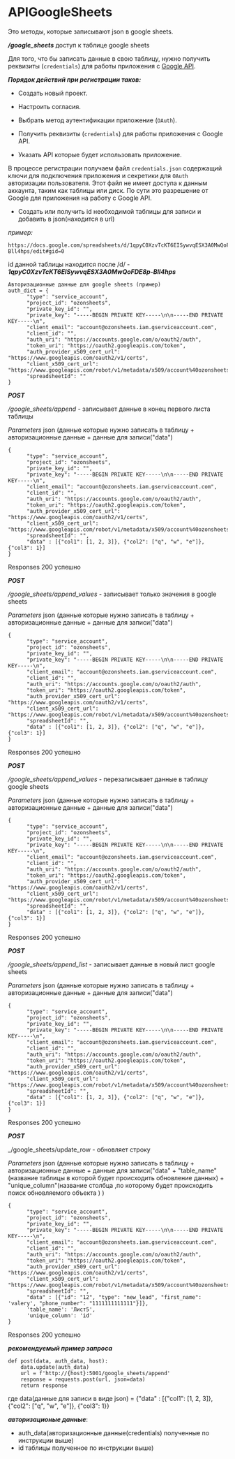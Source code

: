 # APIGoogleSheets

Это методы, которые записывают json в google sheets.

***/google_sheets*** доступ к таблице google sheets

Для того, что бы записать данные в свою таблицу, нужно получить реквизиты (`credentials`) для работы приложения с [Google API](https://console.cloud.google.com/).

***Порядок действий при регистрации таков:***

- Создать новый проект.

- Настроить согласия.

- Выбрать метод аутентификации приложение (`OAuth`).

- Получить реквизиты (`credentials`) для работы приложения с Google API.

- Указать API которые будет использовать приложение.

В процессе регистрации получаем файл `credentials.json` содержащий ключи для подключения приложения и секретики для `OAuth` авторизации пользователя. Этот файл не имеет доступа к данным аккаунта, таким как таблицы или диск. По сути это разрешение от Google для приложения на работу с Google API.

-  Cоздать или получить id необходимой таблицы для записи и добавить в json(находится в url)

*пример:*

```
https://docs.google.com/spreadsheets/d/1qpyC0XzvTcKT6EISywvqESX3A0MwQoFDE8p-Bll4hps/edit#gid=0
```
id данной таблицы находится после /d/ - ***1qpyC0XzvTcKT6EISywvqESX3A0MwQoFDE8p-Bll4hps***

```
Авторизационные данные для google sheets (пример)
auth_dict = {
      "type": "service_account",
      "project_id": "ozonsheets",
      "private_key_id": "",
      "private_key": "-----BEGIN PRIVATE KEY-----\n\n-----END PRIVATE KEY-----\n",
      "client_email": "account@ozonsheets.iam.gserviceaccount.com",
      "client_id": "",
      "auth_uri": "https://accounts.google.com/o/oauth2/auth",
      "token_uri": "https://oauth2.googleapis.com/token",
      "auth_provider_x509_cert_url": "https://www.googleapis.com/oauth2/v1/certs",
      "client_x509_cert_url": "https://www.googleapis.com/robot/v1/metadata/x509/account%40ozonsheets.iam.gserviceaccount.com",
      "spreadsheetId": ""
} 
```
___POST___

_/google_sheets/append_ - записывает данные в конец первого листа таблицы

*Parameters*
 json (данные которые нужно записать в таблицу + авторизационные данные + данные для записи("data")
```
{
      "type": "service_account",
      "project_id": "ozonsheets",
      "private_key_id": "",
      "private_key": "-----BEGIN PRIVATE KEY-----\n\n-----END PRIVATE KEY-----\n",
      "client_email": "account@ozonsheets.iam.gserviceaccount.com",
      "client_id": "",
      "auth_uri": "https://accounts.google.com/o/oauth2/auth",
      "token_uri": "https://oauth2.googleapis.com/token",
      "auth_provider_x509_cert_url": "https://www.googleapis.com/oauth2/v1/certs",
      "client_x509_cert_url": "https://www.googleapis.com/robot/v1/metadata/x509/account%40ozonsheets.iam.gserviceaccount.com",
      "spreadsheetId": "",
      "data" : [{"col1": [1, 2, 3]}, {"col2": ["q", "w", "e"]}, {"col3": 1}]
} 
``` 
Responses 200 успешно



___POST___  

_/google_sheets/append_values_   - записывает только значения в google sheets
 
*Parameters*
 json (данные которые нужно записать в таблицу + авторизационные данные + данные для записи("data")
```
{
      "type": "service_account",
      "project_id": "ozonsheets",
      "private_key_id": "",
      "private_key": "-----BEGIN PRIVATE KEY-----\n\n-----END PRIVATE KEY-----\n",
      "client_email": "account@ozonsheets.iam.gserviceaccount.com",
      "client_id": "",
      "auth_uri": "https://accounts.google.com/o/oauth2/auth",
      "token_uri": "https://oauth2.googleapis.com/token",
      "auth_provider_x509_cert_url": "https://www.googleapis.com/oauth2/v1/certs",
      "client_x509_cert_url": "https://www.googleapis.com/robot/v1/metadata/x509/account%40ozonsheets.iam.gserviceaccount.com",
      "spreadsheetId": "",
      "data" : [{"col1": [1, 2, 3]}, {"col2": ["q", "w", "e"]}, {"col3": 1}]
} 
``` 
Responses 200 успешно

___POST___    

_/google_sheets/append_values_   - перезаписывает данные в таблицу google sheets
 
*Parameters*
 json (данные которые нужно записать в таблицу + авторизационные данные + данные для записи("data")
```
{
      "type": "service_account",
      "project_id": "ozonsheets",
      "private_key_id": "",
      "private_key": "-----BEGIN PRIVATE KEY-----\n\n-----END PRIVATE KEY-----\n",
      "client_email": "account@ozonsheets.iam.gserviceaccount.com",
      "client_id": "",
      "auth_uri": "https://accounts.google.com/o/oauth2/auth",
      "token_uri": "https://oauth2.googleapis.com/token",
      "auth_provider_x509_cert_url": "https://www.googleapis.com/oauth2/v1/certs",
      "client_x509_cert_url": "https://www.googleapis.com/robot/v1/metadata/x509/account%40ozonsheets.iam.gserviceaccount.com",
      "spreadsheetId": "",
      "data" : [{"col1": [1, 2, 3]}, {"col2": ["q", "w", "e"]}, {"col3": 1}]
} 
``` 
Responses 200 успешно


___POST___   

_/google_sheets/append_list_   - записывает данные в новый лист google sheets
 
*Parameters*
 json (данные которые нужно записать в таблицу + авторизационные данные + данные для записи("data")
```
{
      "type": "service_account",
      "project_id": "ozonsheets",
      "private_key_id": "",
      "private_key": "-----BEGIN PRIVATE KEY-----\n\n-----END PRIVATE KEY-----\n",
      "client_email": "account@ozonsheets.iam.gserviceaccount.com",
      "client_id": "",
      "auth_uri": "https://accounts.google.com/o/oauth2/auth",
      "token_uri": "https://oauth2.googleapis.com/token",
      "auth_provider_x509_cert_url": "https://www.googleapis.com/oauth2/v1/certs",
      "client_x509_cert_url": "https://www.googleapis.com/robot/v1/metadata/x509/account%40ozonsheets.iam.gserviceaccount.com",
      "spreadsheetId": "",
      "data" : [{"col1": [1, 2, 3]}, {"col2": ["q", "w", "e"]}, {"col3": 1}]
} 
``` 
Responses 200 успешно

___POST___

_/google_sheets/update_row   - обновляет строку

*Parameters*
 json (данные которые нужно записать в таблицу + авторизационные данные + данные для записи("data" +
 "table_name"(название таблицы в которой будет происходить обновление данных) +
 "unique_column"(название столбца ,по которому будет происходить поиск обновляемого объекта ) )
```
{
      "type": "service_account",
      "project_id": "ozonsheets",
      "private_key_id": "",
      "private_key": "-----BEGIN PRIVATE KEY-----\n\n-----END PRIVATE KEY-----\n",
      "client_email": "account@ozonsheets.iam.gserviceaccount.com",
      "client_id": "",
      "auth_uri": "https://accounts.google.com/o/oauth2/auth",
      "token_uri": "https://oauth2.googleapis.com/token",
      "auth_provider_x509_cert_url": "https://www.googleapis.com/oauth2/v1/certs",
      "client_x509_cert_url": "https://www.googleapis.com/robot/v1/metadata/x509/account%40ozonsheets.iam.gserviceaccount.com",
      "spreadsheetId": "",
      "data" : [{"id": "12", "type": "new_lead", "first_name": 'valery', "phone_number": "1111111111111"}]},
      'table_name': 'Лист5',
      'unique_column': 'id'
}
```
Responses 200 успешно

___рекомендуемый пример запроса___

```
def post(data, auth_data, host):
    data.update(auth_data)
    url = f'http://{host}:5001/google_sheets/append'
    response = requests.post(url, json=data)
    return response
```
где data(данные для записи в виде json) = {"data" : [{"col1": [1, 2, 3]}, {"col2": ["q", "w", "e"]}, {"col3": 1}}


***авторизационые данные***:

- auth_data(авторизационные данные(credentials) полученные по инструкции выше)
- id таблицы полученное по инструкции выше)
